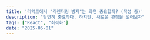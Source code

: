 ```yaml
---
title: '리액트에서 "리렌더링 방지"는 과연 중요할까? (작성 중)'
description: "당연히 중요하다. 하지만, 새로운 관점을 열어보자"
tags: ["React", "최적화"]
date: "2025-05-01"
---
```

